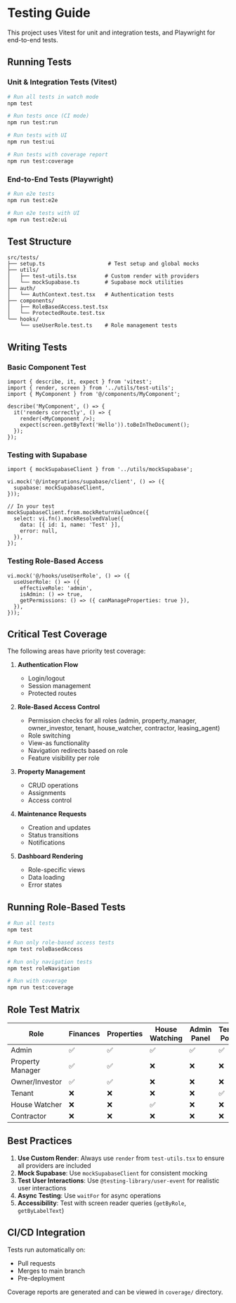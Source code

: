 # Testing Guide

This project uses Vitest for unit and integration tests, and Playwright for end-to-end tests.

## Running Tests

### Unit & Integration Tests (Vitest)

```bash
# Run all tests in watch mode
npm test

# Run tests once (CI mode)
npm run test:run

# Run tests with UI
npm run test:ui

# Run tests with coverage report
npm run test:coverage
```

### End-to-End Tests (Playwright)

```bash
# Run e2e tests
npm run test:e2e

# Run e2e tests with UI
npm run test:e2e:ui
```

## Test Structure

```
src/tests/
├── setup.ts                    # Test setup and global mocks
├── utils/
│   ├── test-utils.tsx         # Custom render with providers
│   └── mockSupabase.ts        # Supabase mock utilities
├── auth/
│   └── AuthContext.test.tsx   # Authentication tests
├── components/
│   ├── RoleBasedAccess.test.tsx
│   └── ProtectedRoute.test.tsx
└── hooks/
    └── useUserRole.test.ts    # Role management tests
```

## Writing Tests

### Basic Component Test

```tsx
import { describe, it, expect } from 'vitest';
import { render, screen } from '../utils/test-utils';
import { MyComponent } from '@/components/MyComponent';

describe('MyComponent', () => {
  it('renders correctly', () => {
    render(<MyComponent />);
    expect(screen.getByText('Hello')).toBeInTheDocument();
  });
});
```

### Testing with Supabase

```tsx
import { mockSupabaseClient } from '../utils/mockSupabase';

vi.mock('@/integrations/supabase/client', () => ({
  supabase: mockSupabaseClient,
}));

// In your test
mockSupabaseClient.from.mockReturnValueOnce({
  select: vi.fn().mockResolvedValue({
    data: [{ id: 1, name: 'Test' }],
    error: null,
  }),
});
```

### Testing Role-Based Access

```tsx
vi.mock('@/hooks/useUserRole', () => ({
  useUserRole: () => ({
    effectiveRole: 'admin',
    isAdmin: () => true,
    getPermissions: () => ({ canManageProperties: true }),
  }),
}));
```

## Critical Test Coverage

The following areas have priority test coverage:

1. **Authentication Flow**
   - Login/logout
   - Session management
   - Protected routes

2. **Role-Based Access Control**
   - Permission checks for all roles (admin, property_manager, owner_investor, tenant, house_watcher, contractor, leasing_agent)
   - Role switching
   - View-as functionality
   - Navigation redirects based on role
   - Feature visibility per role

3. **Property Management**
   - CRUD operations
   - Assignments
   - Access control

4. **Maintenance Requests**
   - Creation and updates
   - Status transitions
   - Notifications

5. **Dashboard Rendering**
   - Role-specific views
   - Data loading
   - Error states

## Running Role-Based Tests

```bash
# Run all tests
npm test

# Run only role-based access tests
npm test roleBasedAccess

# Run only navigation tests
npm test roleNavigation

# Run with coverage
npm run test:coverage
```

## Role Test Matrix

| Role | Finances | Properties | House Watching | Admin Panel | Tenant Portal |
|------|----------|------------|----------------|-------------|---------------|
| Admin | ✅ | ✅ | ✅ | ✅ | ✅ |
| Property Manager | ✅ | ✅ | ❌ | ❌ | ❌ |
| Owner/Investor | ✅ | ✅ | ❌ | ❌ | ❌ |
| Tenant | ❌ | ❌ | ❌ | ❌ | ✅ |
| House Watcher | ❌ | ❌ | ✅ | ❌ | ❌ |
| Contractor | ❌ | ❌ | ❌ | ❌ | ❌ |

## Best Practices

1. **Use Custom Render**: Always use `render` from `test-utils.tsx` to ensure all providers are included
2. **Mock Supabase**: Use `mockSupabaseClient` for consistent mocking
3. **Test User Interactions**: Use `@testing-library/user-event` for realistic user interactions
4. **Async Testing**: Use `waitFor` for async operations
5. **Accessibility**: Test with screen reader queries (`getByRole`, `getByLabelText`)

## CI/CD Integration

Tests run automatically on:
- Pull requests
- Merges to main branch
- Pre-deployment

Coverage reports are generated and can be viewed in `coverage/` directory.
